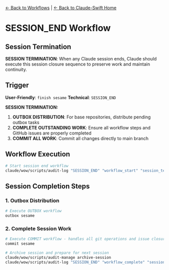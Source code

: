 [← Back to Workflows](../workflows/) | [← Back to Claude-Swift Home](../../../README.md)

# SESSION_END Workflow

## Session Termination

**SESSION TERMINATION**: When any Claude session ends, Claude should execute this session closure sequence to preserve work and maintain continuity.

## Trigger
**User-Friendly**: `finish sesame`
**Technical**: `SESSION_END`

**SESSION TERMINATION:**
1. **OUTBOX DISTRIBUTION**: For base repositories, distribute pending outbox tasks
2. **COMPLETE OUTSTANDING WORK**: Ensure all workflow steps and GitHub issues are properly completed
3. **COMMIT ALL WORK**: Commit all changes directly to main branch

## Workflow Execution

```bash
# Start session end workflow
claude/wow/scripts/audit-log "SESSION_END" "workflow_start" "session_termination" "" "Starting SESSION_END workflow for session closure"
```

## Session Completion Steps

### **1. Outbox Distribution**
```bash
# Execute OUTBOX workflow
outbox sesame
```

### **2. Complete Session Work**
```bash
# Execute COMMIT workflow - handles all git operations and issue closure
commit sesame

# Archive session and prepare for next session
claude/wow/scripts/audit-manage archive-session
claude/wow/scripts/audit-log "SESSION_END" "workflow_complete" "session_termination" "" "SESSION_END completed - session archived"
```


